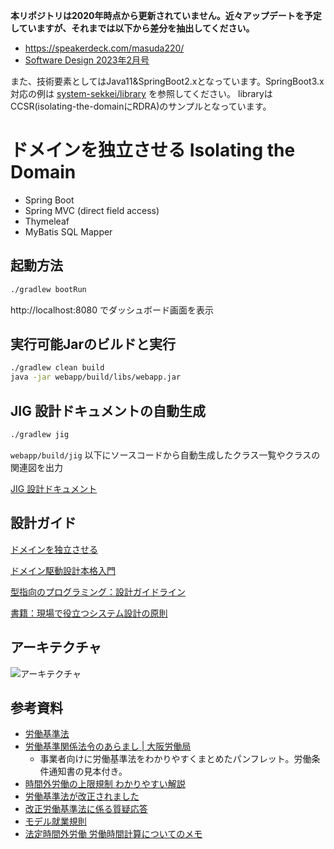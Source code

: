 **本リポジトリは2020年時点から更新されていません。近々アップデートを予定していますが、それまでは以下から差分を抽出してください。**

- https://speakerdeck.com/masuda220/
- [Software Design 2023年2月号](https://gihyo.jp/magazine/SD/archive/2023/202302)

また、技術要素としてはJava11&SpringBoot2.xとなっています。SpringBoot3.x対応の例は [system-sekkei/library](https://github.com/system-sekkei/library) を参照してください。
libraryはCCSR(isolating-the-domainにRDRA)のサンプルとなっています。

# ドメインを独立させる Isolating the Domain
- Spring Boot
- Spring MVC (direct field access)
- Thymeleaf
- MyBatis SQL Mapper

## 起動方法

```sh
./gradlew bootRun
```

http://localhost:8080 でダッシュボード画面を表示

## 実行可能Jarのビルドと実行

```sh
./gradlew clean build
java -jar webapp/build/libs/webapp.jar
```

## JIG 設計ドキュメントの自動生成

```sh
./gradlew jig
```

`webapp/build/jig` 以下にソースコードから自動生成したクラス一覧やクラスの関連図を出力

[JIG 設計ドキュメント](https://github.com/dddjava/jig)

## 設計ガイド

[ドメインを独立させる](https://github.com/system-sekkei/isolating-the-domain/wiki)

[ドメイン駆動設計本格入門](https://www.slideshare.net/masuda220/ss-137608652)

[型指向のプログラミング：設計ガイドライン](https://github.com/masuda220/business-logic-patterns/wiki/%E8%A8%AD%E8%A8%88%E3%82%AC%E3%82%A4%E3%83%89%E3%83%A9%E3%82%A4%E3%83%B3)

[書籍：現場で役立つシステム設計の原則](https://gihyo.jp/book/2017/978-4-7741-9087-7)

## アーキテクチャ

![アーキテクチャ](architecture.png)

## 参考資料

- [労働基準法](https://elaws.e-gov.go.jp/search/elawsSearch/elaws_search/lsg0500/detail?lawId=322AC0000000049#171)
- [労働基準関係法令のあらまし | 大阪労働局](https://jsite.mhlw.go.jp/osaka-roudoukyoku/hourei_seido_tetsuzuki/roudoukijun_keiyaku/hourei_seido/_122090.html)
  - 事業者向けに労働基準法をわかりやすくまとめたパンフレット。労働条件通知書の見本付き。
- [時間外労働の上限規制 わかりやすい解説](https://www.mhlw.go.jp/content/000463185.pdf)
- [労働基準法が改正されました](https://www.mhlw.go.jp/stf/seisakunitsuite/bunya/koyou_roudou/roudoukijun/roukikaitei/index.html)
- [改正労働基準法に係る質疑応答](https://www.mhlw.go.jp/topics/2008/12/dl/tp1216-1k.pdf)
- [モデル就業規則](https://www.mhlw.go.jp/bunya/roudoukijun/model/dl/model.pdf)
- [法定時間外労働 労働時間計算についてのメモ](./docs/overLegalWorkTime.md)